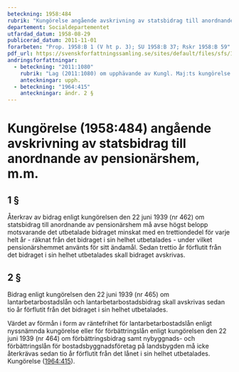 ```yaml
---
beteckning: 1958:484
rubrik: "Kungörelse angående avskrivning av statsbidrag till anordnande av pensionärshem, m.m."
departement: Socialdepartementet
utfardad_datum: 1958-08-29
publicerad_datum: 2011-11-01
forarbeten: "Prop. 1958:B 1 (V ht p. 3); SU 1958:B 37; Rskr 1958:B 59"
pdf_url: https://svenskforfattningssamling.se/sites/default/files/sfs/1958-08/SFS1958-484.pdf
andringsforfattningar:
  - beteckning: "2011:1080"
    rubrik: "Lag (2011:1080) om upphävande av Kungl. Maj:ts kungörelse (1958:484) angående avskrivning av statsbidrag till anordnande av pensionärshem, m.m."
    anteckningar: upph.
  - beteckning: "1964:415"
    anteckningar: ändr. 2 §
---
```


# Kungörelse (1958:484) angående avskrivning av statsbidrag till anordnande av pensionärshem, m.m.

## 1 §

Återkrav av bidrag enligt kungörelsen den 22 juni 1939 (nr 462) om statsbidrag till anordnande av pensionärshem må avse högst belopp motsvarande det utbetalade bidraget minskat med en trettiondedel för varje helt år - räknat från det bidraget i sin helhet utbetalades - under vilket pensionärshemmet använts för sitt ändamål. Sedan trettio år förflutit från det bidraget i sin helhet utbetalades skall bidraget avskrivas.

## 2 §

Bidrag enligt kungörelsen den 22 juni 1939 (nr 465) om lantarbetarbostadslån och lantarbetarbostadsbidrag skall avskrivas sedan tio år förflutit från det bidraget i sin helhet utbetalades.

Värdet av förmån i form av räntefrihet för lantarbetarbostadslån enligt nyssnämnda kungörelse eller för förbättringslån enligt kungörelsen den 22 juni 1939 (nr 464) om förbättringsbidrag samt nybyggnads- och förbättringslån för bostadsbyggnadsföretag på landsbygden må icke återkrävas sedan tio år förflutit från det lånet i sin helhet utbetalades. Kungörelse ([1964:415](https://selex.se/eli/sfs/1964/415)).